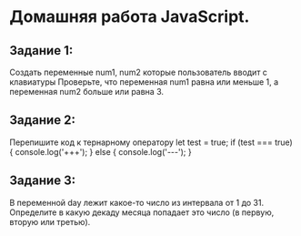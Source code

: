 # Домашняя работа JavaScript.

## Задание 1:
Создать переменные num1, num2 которые пользователь вводит с клавиатуры
Проверьте, что переменная num1 равна или меньше 1, а переменная num2 больше или равна 3.

## Задание 2:
Перепишите код к тернарному оператору
let test = true;
if (test === true) {
console.log('+++');
} else {
console.log('---');
}

## Задание 3:
В переменной day лежит какое-то число из интервала от 1 до 31. Определите в какую декаду месяца попадает это число (в первую, вторую или третью).
